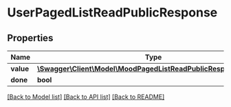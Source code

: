 # UserPagedListReadPublicResponse

## Properties
Name | Type | Description | Notes
------------ | ------------- | ------------- | -------------
**value** | [**\Swagger\Client\Model\MoodPagedListReadPublicResponseAuthor[]**](MoodPagedListReadPublicResponseAuthor.md) |  | [optional] 
**done** | **bool** |  | [optional] 

[[Back to Model list]](../README.md#documentation-for-models) [[Back to API list]](../README.md#documentation-for-api-endpoints) [[Back to README]](../README.md)


